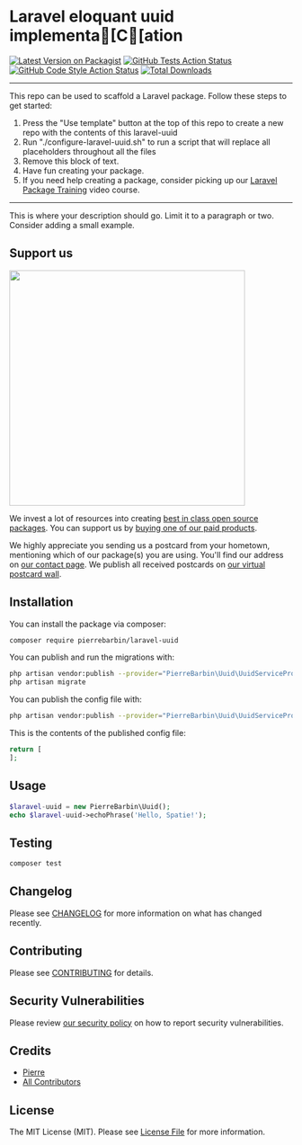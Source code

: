 # Laravel eloquant uuid implementa[C[ation

[![Latest Version on Packagist](https://img.shields.io/packagist/v/pierrebarbin/laravel-uuid.svg?style=flat-square)](https://packagist.org/packages/pierrebarbin/laravel-uuid)
[![GitHub Tests Action Status](https://img.shields.io/github/workflow/status/pierrebarbin/laravel-uuid/run-tests?label=tests)](https://github.com/pierrebarbin/laravel-uuid/actions?query=workflow%3Arun-tests+branch%3Amain)
[![GitHub Code Style Action Status](https://img.shields.io/github/workflow/status/pierrebarbin/laravel-uuid/Check%20&%20fix%20styling?label=code%20style)](https://github.com/pierrebarbin/laravel-uuid/actions?query=workflow%3A"Check+%26+fix+styling"+branch%3Amain)
[![Total Downloads](https://img.shields.io/packagist/dt/pierrebarbin/laravel-uuid.svg?style=flat-square)](https://packagist.org/packages/pierrebarbin/laravel-uuid)

---
This repo can be used to scaffold a Laravel package. Follow these steps to get started:

1. Press the "Use template" button at the top of this repo to create a new repo with the contents of this laravel-uuid
2. Run "./configure-laravel-uuid.sh" to run a script that will replace all placeholders throughout all the files
3. Remove this block of text.
4. Have fun creating your package.
5. If you need help creating a package, consider picking up our <a href="https://laravelpackage.training">Laravel Package Training</a> video course.
---

This is where your description should go. Limit it to a paragraph or two. Consider adding a small example.

## Support us

[<img src="https://github-ads.s3.eu-central-1.amazonaws.com/laravel-uuid.jpg?t=1" width="419px" />](https://spatie.be/github-ad-click/laravel-uuid)

We invest a lot of resources into creating [best in class open source packages](https://spatie.be/open-source). You can support us by [buying one of our paid products](https://spatie.be/open-source/support-us).

We highly appreciate you sending us a postcard from your hometown, mentioning which of our package(s) you are using. You'll find our address on [our contact page](https://spatie.be/about-us). We publish all received postcards on [our virtual postcard wall](https://spatie.be/open-source/postcards).

## Installation

You can install the package via composer:

```bash
composer require pierrebarbin/laravel-uuid
```

You can publish and run the migrations with:

```bash
php artisan vendor:publish --provider="PierreBarbin\Uuid\UuidServiceProvider" --tag="laravel-uuid-migrations"
php artisan migrate
```

You can publish the config file with:
```bash
php artisan vendor:publish --provider="PierreBarbin\Uuid\UuidServiceProvider" --tag="laravel-uuid-config"
```

This is the contents of the published config file:

```php
return [
];
```

## Usage

```php
$laravel-uuid = new PierreBarbin\Uuid();
echo $laravel-uuid->echoPhrase('Hello, Spatie!');
```

## Testing

```bash
composer test
```

## Changelog

Please see [CHANGELOG](CHANGELOG.md) for more information on what has changed recently.

## Contributing

Please see [CONTRIBUTING](.github/CONTRIBUTING.md) for details.

## Security Vulnerabilities

Please review [our security policy](../../security/policy) on how to report security vulnerabilities.

## Credits

- [Pierre](https://github.com/pierrebarbin)
- [All Contributors](../../contributors)

## License

The MIT License (MIT). Please see [License File](LICENSE.md) for more information.
